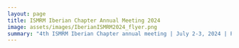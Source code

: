 ```yaml
---
layout: page
title: ISMRM Iberian Chapter Annual Meeting 2024
image: assets/images/IberianISMRM2024_flyer.png
summary: "4th ISMRM Iberian Chapter annual meeting | July 2-3, 2024 | Porto, Portugal"
---
```




